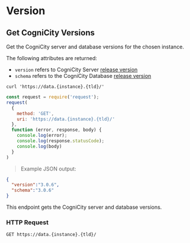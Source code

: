 # Version

## Get CogniCity Versions

Get the CogniCity server and database versions for the chosen instance.

The following attributes are returned:

- `version` refers to CogniCity Server [release version](https://github.com/urbanriskmap/cognicity-server/releases)
- `schema` refers to the CogniCity Database [release version](https://github.com/urbanriskmap/cognicity-schema/releases)

```shell
curl 'https://data.{instance}.{tld}/'
```

```javascript
const request = require('request');
request(
  {
    method: 'GET',
    uri: 'https://data.{instance}.{tld}/'
  },
  function (error, response, body) {
    console.log(error);
    console.log(response.statusCode);
    console.log(body)
  }
)
```

> Example JSON output:

```json
{
  "version":"3.0.6",
  "schema":"3.0.6"
}
```

This endpoint gets the CogniCity server and database versions.

### HTTP Request

`GET https://data.{instance}.{tld}/`
